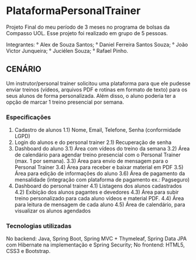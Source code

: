 # PlataformaPersonalTrainer
Projeto Final do meu período de 3 meses no programa de bolsas da Compasso UOL. Esse projeto foi realizado em grupo de 5 pessoas.

Integrantes:
° Alex de Souza Santos;
° Daniel Ferreira Santos Souza;
° João Victor Junqueira;
° Juciélen Souza;
° Rafael Pinho.

## CENÁRIO
Um instrutor/personal trainer solicitou uma plataforma para que ele pudesse enviar treinos (vídeos, arquivos PDF e rotinas em formato de texto)
para os seus alunos de forma personalizada. Além disso, o aluno poderia ter a opção de marcar 1 treino presencial por semana.

### Especificações
1) Cadastro de alunos
  1.1) Nome, Email, Telefone, Senha (conformidade LGPD)
2) Login do alunos e do personal trainer
  2.1) Recuperação de senha
3) Dashboard do aluno
  3.1) Área com vídeos do treino da semana
  3.2) Área de calendário para agendar treino presencial com o Personal Trainer (max. 1 por semana).
  3.3) Área para envio de mensagem para o Personal Trainer
  3.4) Área para receber e baixar material em PDF
  3.5) Área para edição de informações do aluno
  3.6) Área de pagamento da mensalidade (integração com plataforma de pagamento ex.: Pagseguro)
4) Dashboard do personal trainer
  4.1) Listagens dos alunos cadastrados
  4.2) Exibição dos alunos pagantes e devedores
  4.3) Área para subir treino personalizado para cada aluno vídeos e material PDF.
  4.4) Área para leitura de mensagem de cada aluno
  4.5) Área de calendário, para visualizar os alunos agendados
  
  ### Tecnologias utilizadas
  No backend: Java, Spring Boot, Spring MVC + Thymeleaf, Spring Data JPA com Hibernate na implementação e Spring Security;
  No frontend: HTML5, CSS3 e Bootstrap.
